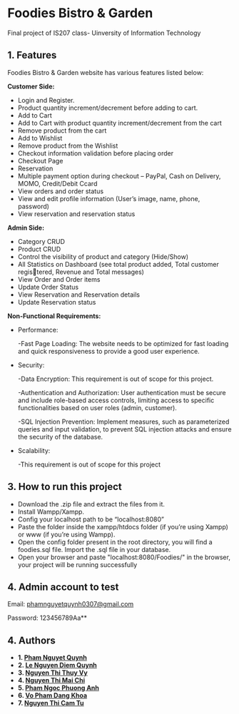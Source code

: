 # Foodies Bistro & Garden
Final project of IS207 class- Uinversity of Information Technology 
## 1. Features
Foodies Bistro & Garden website has various features listed below:

**Customer Side:**

- Login and Register.
- Product quantity increment/decrement before adding to cart.
- Add to Cart
- Add to Cart with product quantity increment/decrement from the cart
- Remove product from the cart
- Add to Wishlist
- Remove product from the Wishlist
- Checkout information validation before placing order
- Checkout Page
- Reservation
- Multiple payment option during checkout – PayPal, Cash on Delivery, MOMO, Credit/Debit Ccard
- View orders and order status
- View and edit profile information (User’s image, name, phone, password)
- View reservation and reservation status
  
**Admin Side:**
  
- Category CRUD
- Product CRUD
- Control the visibility of product and category (Hide/Show)
- All Statistics on Dashboard (see total product added, Total customer registered, Revenue and Total messages)
- View Order and Order items
- Update Order Status
- View Reservation and Reservation details
- Update Reservation status
  
**Non-Functional Requirements:**
  
* Performance:
  
  -Fast Page Loading: The website needs to be optimized for fast loading and quick
responsiveness to provide a good user experience.

* Security:
  
  -Data Encryption: This requirement is out of scope for this project.
  
  -Authentication and Authorization: User authentication must be secure and include
role-based access controls, limiting access to specific functionalities based on user
roles (admin, customer).

  -SQL Injection Prevention: Implement measures, such as parameterized queries and
input validation, to prevent SQL injection attacks and ensure the security of the
database.

* Scalability:
  
  -This requirement is out of scope for this project

## 3. How to run this project
- Download the .zip file and extract the files from it.
- Install Wampp/Xampp.
- Config your localhost path to be “localhost:8080”
- Paste the folder inside the xampp/htdocs folder (if you’re using Xampp) or www
(if you’re using Wampp).
- Open the config folder present in the root directory, you will find a foodies.sql file.
Import the .sql file in your database.
- Open your browser and paste "localhost:8080/Foodies/" in the browser, your
project will be running successfully

## 4. Admin account to test
Email: phamnguyetquynh0307@gmail.com

Password: 123456789Aa**
## 4. Authors
- **1. [Pham Nguyet Quynh](https://github.com/PhamNguyetQuynh)**
- **2. [Le Nguyen Diem Quynh](https://github.com/LeNguyenDiemQuynhn)**
- **3. [Nguyen Thi Thuy Vy](https://github.com/VyNguyen0000)**
- **4. [Nguyen Thi Mai Chi](https://github.com/christinechinguyen002)**
- **5. [Pham Ngoc Phuong Anh](https://github.com/PhuongAnhPhamNgoc)**
- **6. [Vo Pham Dang Khoa](https://github.com/khoavo6703)**
- **7. [Nguyen Thi Cam Tu](https://github.com/CaTuQuaMon)**
